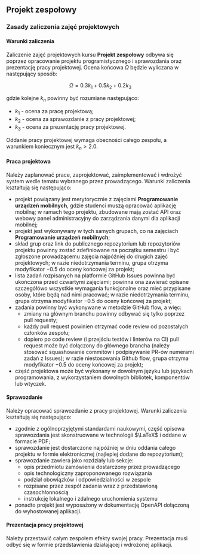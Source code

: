 ## Projekt zespołowy
### Zasady zaliczenia zajęć projektowych

#### Warunki zaliczenia

Zaliczenie zajęć projektowych kursu **Projekt zespołowy** odbywa się poprzez opracowanie projektu programistycznego i sprawozdania oraz prezentację pracy projektowej. Ocena końcowa $\Omega$ będzie wyliczana w następujący sposób:

$$ \Omega = 0.3k_1 + 0.5k_2 + 0.2k_3 $$

gdzie kolejne $k_n$ powinny być rozumiane następująco:

- $k_1$ - ocena za pracę projektową;
- $k_2$ - ocena za sprawozdanie z pracy projektowej;
- $k_3$ - ocena za prezentację pracy projektowej.

Oddanie pracy projektowej wymaga obecności całego zespołu, a warunkiem koniecznym jest $k_n > 2.0$.

#### Praca projektowa

Należy zaplanować prace, zaprojektować, zaimplementować i wdrożyć system wedle tematu wybranego przez prowadzącego. Warunki zaliczenia kształtują się następująco:
- projekt powiązany jest merytorycznie z zajęciami **Programowanie urządzeń mobilnych**, gdzie studenci muszą opracować aplikację mobilną; w ramach tego projektu, zbudowane mają zostać API oraz webowy panel administracyjny do zarządzania danymi dla aplikacji mobilnej;
- projekt jest wykonywany w tych samych grupach, co na zajęciach **Programowanie urządzeń mobilnych**;
- skład grup oraz link do publicznego repozytorium lub repozytoriów projektu powinny zostać zdefiniowane na początku semestru i być zgłoszone prowadzącemu zajęcia najpóźniej do drugich zajęć projektowych; w razie niedotrzymania terminu, grupa otrzyma modyfikator $-0.5$ do oceny końcowej za projekt;
- lista zadań rozpisanych na platformie GitHub Issues powinna być ukończona przed czwartymi zajęciami; powinna ona zawierać opisane szczegółówo wszystkie wymagania funkcjonalne oraz mieć przypisane osoby, które będą nad nimi pracować; w razie niedotrzymania terminu, grupa otrzyma modyfikator $-0.5$ do oceny końcowej za projekt;
- zadania powinny być wykonywane w metodzie GitHub flow, a więc:
  - zmiany na głównym branchu powinny odbywać się tylko poprzez pull requesty;
  - każdy pull request powinien otrzymać code review od pozostałych członków zespołu;
  - dopiero po code review (i przejściu testów i linterów na CI) pull request może być dołączony do głównego brancha (należy stosować squashowanie commitów i podpisywanie PR-ów numerami zadań z Issues); w razie niestosowania Github flow, grupa otrzyma modyfikator $-0.5$ do oceny końcowej za projekt;
- część projektowa może być wykonany w dowolnym języku lub językach programowania, z wykorzystaniem dowolnych bibliotek, komponentów lub wtyczek. 

#### Sprawozdanie
Należy opracować sprawozdanie z pracy projektowej. Warunki zaliczenia kształtują się następująco:
- zgodnie z ogólnoprzyjętymi standardami naukowymi, część opisowa sprawozdania jest skonstruowane w technologii $\LaTeX$ i oddane w formacie PDF;
- sprawozdanie jest dostarczone najpóźniej w dniu oddania całego projektu w formie elektronicznej (najlepiej dodane do repozytorium);
- sprawozdanie zawiera jako rozdziały lub sekcje:
    - opis przedmiotu zamówienia dostarczony przez prowadzącego
    - opis technologiczny zaproponowanego rozwiązania
    - podział obowiązków i odpowiedzialności w zespole
    - rozpisane przez zespół zadania wraz z przedstawioną czasochłonnością
    - instrukcję lokalnego i zdalnego uruchomienia systemu
- ponadto projekt jest wyposażony w dokumentację OpenAPI dołączoną do wyhostowanej aplikacji.

#### Prezentacja pracy projektowej
Należy przestawić całym zespołem efekty swojej pracy. Prezentacja musi odbyć się w formie przedstawienia działającej i wdrożonej aplikacji.
